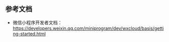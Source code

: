 

## 参考文档

- 微信小程序开发者文档：https://developers.weixin.qq.com/miniprogram/dev/wxcloud/basis/getting-started.html
